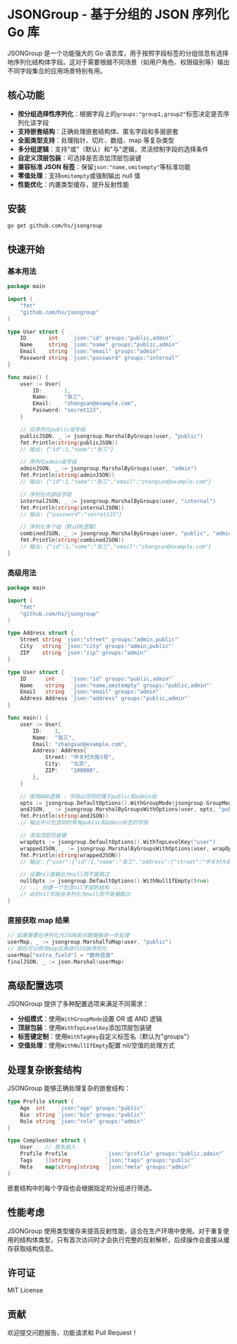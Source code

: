 # JSONGroup - 基于分组的 JSON 序列化 Go 库

JSONGroup 是一个功能强大的 Go 语言库，用于按照字段标签的分组信息有选择地序列化结构体字段。这对于需要根据不同场景（如用户角色、权限级别等）输出不同字段集合的应用场景特别有用。

## 核心功能

- **按分组选择性序列化**：根据字段上的`groups:"group1,group2"`标签决定是否序列化该字段
- **支持嵌套结构**：正确处理嵌套结构体、匿名字段和多层嵌套
- **全面类型支持**：处理指针、切片、数组、map 等复杂类型
- **多分组逻辑**：支持"或"（默认）和"与"逻辑，灵活控制字段的选择条件
- **自定义顶层包装**：可选择是否添加顶层包装键
- **兼容标准 JSON 标签**：保留`json:"name,omitempty"`等标准功能
- **零值处理**：支持`omitempty`或强制输出 null 值
- **性能优化**：内置类型缓存，提升反射性能

## 安装

```bash
go get github.com/hs/jsongroup
```

## 快速开始

### 基本用法

```go
package main

import (
    "fmt"
    "github.com/hs/jsongroup"
)

type User struct {
    ID       int    `json:"id" groups:"public,admin"`
    Name     string `json:"name" groups:"public,admin"`
    Email    string `json:"email" groups:"admin"`
    Password string `json:"password" groups:"internal"`
}

func main() {
    user := User{
        ID:       1,
        Name:     "张三",
        Email:    "zhangsan@example.com",
        Password: "secret123",
    }

    // 仅序列化public组字段
    publicJSON, _ := jsongroup.MarshalByGroups(user, "public")
    fmt.Println(string(publicJSON))
    // 输出: {"id":1,"name":"张三"}

    // 序列化admin组字段
    adminJSON, _ := jsongroup.MarshalByGroups(user, "admin")
    fmt.Println(string(adminJSON))
    // 输出: {"id":1,"name":"张三","email":"zhangsan@example.com"}

    // 序列化内部组字段
    internalJSON, _ := jsongroup.MarshalByGroups(user, "internal")
    fmt.Println(string(internalJSON))
    // 输出: {"password":"secret123"}

    // 序列化多个组（默认OR逻辑）
    combinedJSON, _ := jsongroup.MarshalByGroups(user, "public", "admin")
    fmt.Println(string(combinedJSON))
    // 输出: {"id":1,"name":"张三","email":"zhangsan@example.com"}
}
```

### 高级用法

```go
package main

import (
    "fmt"
    "github.com/hs/jsongroup"
)

type Address struct {
    Street string `json:"street" groups:"admin,public"`
    City   string `json:"city" groups:"admin,public"`
    ZIP    string `json:"zip" groups:"admin"`
}

type User struct {
    ID      int     `json:"id" groups:"public,admin"`
    Name    string  `json:"name,omitempty" groups:"public,admin"`
    Email   string  `json:"email" groups:"admin"`
    Address Address `json:"address" groups:"public,admin"`
}

func main() {
    user := User{
        ID:    1,
        Name:  "张三",
        Email: "zhangsan@example.com",
        Address: Address{
            Street: "中关村大街1号",
            City:   "北京",
            ZIP:    "100080",
        },
    }

    // 使用AND逻辑 - 字段必须同时属于public和admin组
    opts := jsongroup.DefaultOptions().WithGroupMode(jsongroup.GroupModeAnd)
    andJSON, _ := jsongroup.MarshalByGroupsWithOptions(user, opts, "public", "admin")
    fmt.Println(string(andJSON))
    // 输出中只包含同时带有public和admin标签的字段

    // 添加顶层包装键
    wrapOpts := jsongroup.DefaultOptions().WithTopLevelKey("user")
    wrappedJSON, _ := jsongroup.MarshalByGroupsWithOptions(user, wrapOpts, "public")
    fmt.Println(string(wrappedJSON))
    // 输出: {"user":{"id":1,"name":"张三","address":{"street":"中关村大街1号","city":"北京"}}}

    // 设置nil值输出为null而不是跳过
    nullOpts := jsongroup.DefaultOptions().WithNullIfEmpty(true)
    // ... 创建一个包含nil字段的结构 ...
    // 此时nil字段会序列化为null而不是被跳过
}
```

### 直接获取 map 结果

```go
// 如果需要在序列化为JSON前对数据做进一步处理
userMap, _ := jsongroup.MarshalToMap(user, "public")
// 现在可以修改map后再进行JSON序列化
userMap["extra_field"] = "额外信息"
finalJSON, _ := json.Marshal(userMap)
```

## 高级配置选项

JSONGroup 提供了多种配置选项来满足不同需求：

- **分组模式**：使用`WithGroupMode`设置 OR 或 AND 逻辑
- **顶层包装**：使用`WithTopLevelKey`添加顶层包装键
- **标签键定制**：使用`WithTagKey`自定义标签名（默认为"groups"）
- **空值处理**：使用`WithNullIfEmpty`配置 nil/空值的处理方式

## 处理复杂嵌套结构

JSONGroup 能够正确处理复杂的嵌套结构：

```go
type Profile struct {
    Age  int    `json:"age" groups:"public"`
    Bio  string `json:"bio" groups:"public"`
    Role string `json:"role" groups:"admin"`
}

type ComplexUser struct {
    User    // 匿名嵌入
    Profile Profile            `json:"profile" groups:"public,admin"`
    Tags    []string           `json:"tags" groups:"public"`
    Meta    map[string]string  `json:"meta" groups:"admin"`
}
```

嵌套结构中的每个字段也会根据指定的分组进行筛选。

## 性能考虑

JSONGroup 使用类型缓存来提高反射性能，适合在生产环境中使用。对于重复使用的结构体类型，只有首次访问时才会执行完整的反射解析，后续操作会直接从缓存获取结构信息。

## 许可证

MIT License

## 贡献

欢迎提交问题报告、功能请求和 Pull Request！

